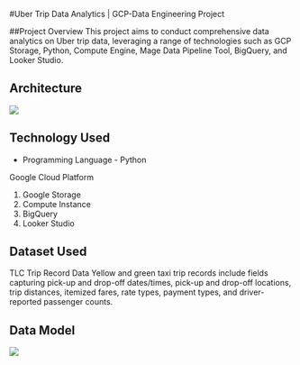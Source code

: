 #Uber Trip Data Analytics | GCP-Data Engineering Project

##Project Overview
This project aims to conduct comprehensive data analytics on Uber trip data, leveraging a range of technologies such as GCP Storage, Python, Compute Engine, Mage Data Pipeline Tool, BigQuery, and Looker Studio.

## Architecture 
<img src="https://github.com/hieuchelsea20121997/ETL-DataPipeline-Uber-HuynhTrungHieuUIT/blob/master/architecture.jpg">

## Technology Used
- Programming Language - Python

Google Cloud Platform
1. Google Storage
2. Compute Instance 
3. BigQuery
4. Looker Studio


## Dataset Used
TLC Trip Record Data
Yellow and green taxi trip records include fields capturing pick-up and drop-off dates/times, pick-up and drop-off locations, trip distances, itemized fares, rate types, payment types, and driver-reported passenger counts. 

## Data Model
<img src="https://github.com/hieuchelsea20121997/ETL-DataPipeline-Uber-HuynhTrungHieuUIT/blob/master/data_model.jpeg">
